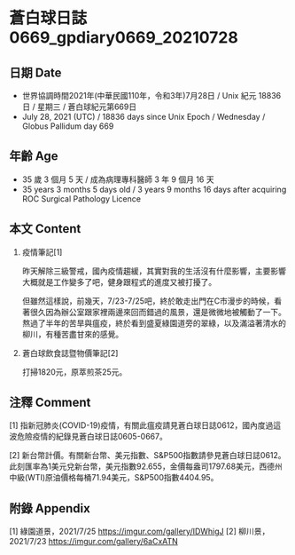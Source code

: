 [_metadata_:encoding]: - "utf-8"
[_metadata_:language]: - "zh-Hant-TW"
[_metadata_:fileformat]: - "markdown"
[_metadata_:MIME_type]: - "text/plain"
[_metadata_:markdown_version]: - "commonmark version 0.30"
[_metadata_:markdown_spec]: - "https://spec.commonmark.org/0.30/"

# 蒼白球日誌0669_gpdiary0669_20210728 #

## 日期 Date ##

* 世界協調時間2021年(中華民國110年，令和3年)7月28日 / Unix 紀元 18836 日 / 星期三 / 蒼白球紀元第669日
* July 28, 2021 (UTC) / 18836 days since Unix Epoch / Wednesday / Globus Pallidum day 669

## 年齡 Age ##

* 35 歲 3 個月 5 天 / 成為病理專科醫師 3 年 9 個月 16 天
* 35 years 3 months 5 days old / 3 years 9 months 16 days after acquiring ROC Surgical Pathology Licence

## 本文 Content ##

1. 疫情筆記[1]

    昨天解除三級警戒，國內疫情趨緩，其實對我的生活沒有什麼影響，主要影響大概就是工作變多了吧，健身跟程式的進度又被打擾了。
    
    但雖然這樣說，前幾天，7/23-7/25吧，終於敢走出門在C市漫步的時候，看著很久因為辦公室跟家裡兩邊來回而錯過的風景，還是微微地被觸動了一下。熬過了半年的苦旱與瘟疫，終於看到盛夏綠園道旁的翠綠，以及滿溢著清水的柳川，有種苦盡甘來的感覺。
    
2. 蒼白球飲食誌暨物價筆記[2]

    打掃1820元，原萃煎茶25元。    

## 注釋 Comment ##

[1] 指新冠肺炎(COVID-19)疫情，有關此瘟疫請見蒼白球日誌0612，國內度過這波危險疫情的紀錄見蒼白球日誌0605-0667。

[2] 新台幣計價。有關新台幣、美元指數、S&P500指數請參見蒼白球日誌0612。此刻匯率為1美元兌新台幣，美元指數92.655，金價每盎司1797.68美元，西德州中級(WTI)原油價格每桶71.94美元，S&P500指數4404.95。

## 附錄 Appendix ##

[1] 綠園道景，2021/7/25 https://imgur.com/gallery/IDWhigJ
[2] 柳川景，2021/7/23 https://imgur.com/gallery/6aCxATN
